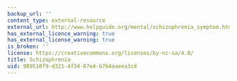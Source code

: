 ```yaml
---
backup_url: ''
content_type: external-resource
external_url: http://www.helpguide.org/mental/schizophrenia_symptom.htm
has_external_licence_warning: true
has_external_license_warning: true
is_broken: ''
license: https://creativecommons.org/licenses/by-nc-sa/4.0/
title: Schizophrenia
uid: 989510f9-d321-4f34-87e4-b7b4aaeea3cd
---
```

